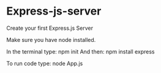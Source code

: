 # Express-js-server
Create your first Express.js Server

Make sure you have node installed.

In the terminal type: npm init
And then: npm install express

To run code type: node App.js
